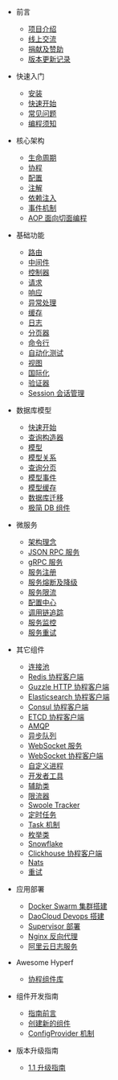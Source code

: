 * 前言

  * [项目介绍](zh/README.md)
  * [线上交流](zh/communication.md)
  * [捐献及赞助](zh/donate.md)
  * [版本更新记录](zh/changelog.md)

* 快速入门

  * [安装](zh/quick-start/install.md)
  * [快速开始](zh/quick-start/overview.md)
  * [常见问题](zh/quick-start/questions.md)
  * [编程须知](zh/quick-start/important.md)
  
* 核心架构

  * [生命周期](zh/lifecycle.md)
  * [协程](zh/coroutine.md)
  * [配置](zh/config.md)
  * [注解](zh/annotation.md)
  * [依赖注入](zh/di.md)
  * [事件机制](zh/event.md)
  * [AOP 面向切面编程](zh/aop.md)
  
* 基础功能

  * [路由](zh/router.md)
  * [中间件](zh/middleware/middleware.md)
  * [控制器](zh/controller.md)
  * [请求](zh/request.md)
  * [响应](zh/response.md)
  * [异常处理](zh/exception-handler.md)
  * [缓存](zh/cache.md)
  * [日志](zh/logger.md)
  * [分页器](zh/paginator.md)
  * [命令行](zh/command.md)
  * [自动化测试](zh/testing.md)
  * [视图](zh/view.md)
  * [国际化](zh/translation.md)
  * [验证器](zh/validation.md)
  * [Session 会话管理](zh/session.md)
  
* 数据库模型

  * [快速开始](zh/db/quick-start.md)
  * [查询构造器](zh/db/querybuilder.md)
  * [模型](zh/db/model.md)
  * [模型关系](zh/db/relationship.md)
  * [查询分页](zh/db/paginator.md)
  * [模型事件](zh/db/event.md)
  * [模型缓存](zh/db/model-cache.md)
  * [数据库迁移](zh/db/migration.md)
  * [极简 DB 组件](zh/db/db.md)
  
* 微服务

  * [架构理念](zh/microservice.md)
  * [JSON RPC 服务](zh/json-rpc.md)
  * [gRPC 服务](zh/grpc.md)
  * [服务注册](zh/service-register.md)
  * [服务熔断及降级](zh/circuit-breaker.md)
  * [服务限流](zh/rate-limit.md)
  * [配置中心](zh/config-center.md)
  * [调用链追踪](zh/tracer.md)
  * [服务监控](zh/metric.md)
  * [服务重试](zh/retry.md)
  
* 其它组件

  * [连接池](zh/pool.md)
  * [Redis 协程客户端](zh/redis.md)
  * [Guzzle HTTP 协程客户端](zh/guzzle.md)
  * [Elasticsearch 协程客户端](zh/elasticsearch.md)
  * [Consul 协程客户端](zh/consul.md)
  * [ETCD 协程客户端](zh/etcd.md)
  * [AMQP](zh/amqp.md)
  * [异步队列](zh/async-queue.md)
  * [WebSocket 服务](zh/websocket-server.md)
  * [WebSocket 协程客户端](zh/websocket-client.md)
  * [自定义进程](zh/process.md)
  * [开发者工具](zh/devtool.md)
  * [辅助类](zh/utils.md)
  * [限流器](zh/rate-limit.md)
  * [Swoole Tracker](zh/swoole-tracker.md)
  * [定时任务](zh/crontab.md)
  * [Task 机制](zh/task.md)
  * [枚举类](zh/constants.md)
  * [Snowflake](zh/snowflake.md)
  * [Clickhouse 协程客户端](zh/clickhouse.md)
  * [Nats](zh/nats.md)
  * [重试](zh/retry.md)

* 应用部署

  * [Docker Swarm 集群搭建](zh/tutorial/docker-swarm.md)
  * [DaoCloud Devops 搭建](zh/tutorial/daocloud.md)
  * [Supervisor 部署](zh/tutorial/supervisor.md)
  * [Nginx 反向代理](zh/tutorial/nginx.md)
  * [阿里云日志服务](zh/tutorial/aliyun-logger.md)
  
* Awesome Hyperf

  * [协程组件库](zh/awesome-components.md)
  
* 组件开发指南

  * [指南前言](zh/component-guide/intro.md)
  * [创建新的组件](zh/component-guide/create.md)
  * [ConfigProvider 机制](zh/component-guide/configprovider.md)

* 版本升级指南
  
  * [1.1 升级指南](zh/upgrade/1.1.md)
